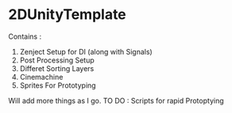 # 2DUnityTemplate

Contains :
1. Zenject Setup for DI (along with Signals)
2. Post Processing Setup
3. Differet Sorting Layers 
4. Cinemachine
5. Sprites For Prototyping

Will add more things as I go.
TO DO : Scripts for rapid Protoptying
